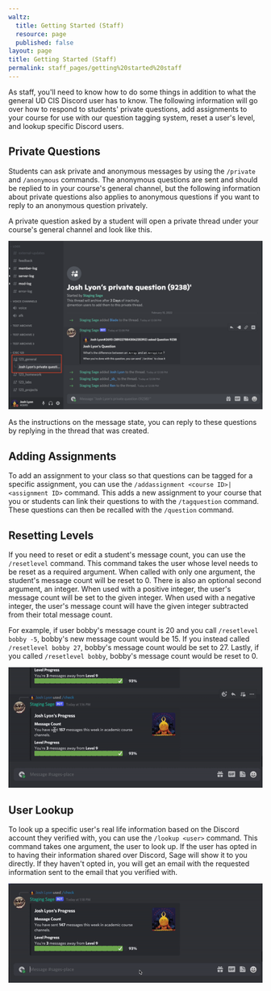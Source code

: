 ```yaml
---
waltz:
  title: Getting Started (Staff)
  resource: page
  published: false
layout: page
title: Getting Started (Staff)
permalink: staff_pages/getting%20started%20staff
---
```

As staff, you'll need to know how to do some things in addition to what the general UD CIS Discord user has to know. The
following information will go over how to respond to students' private questions, add assignments to your course for use
with our question tagging system, reset a user's level, and lookup specific Discord users.

## Private Questions

Students can ask private and anonymous messages by using the `/private` and `/anonymous`
commands. The anonymous questions are sent and should be replied to in your course's general channel, but the following
information about private questions also applies to anonymous questions if you want to reply to an anonymous question
privately.

A private question asked by a student will open a private thread under your course's general channel and look like this. 

![A private thread opened by Josh Lyon][0]

As the instructions on the message state, you can reply to these questions by replying in the thread that was created.

## Adding Assignments

To add an assignment to your class so that questions can be tagged for a specific assignment, you can use the
`/addassignment <course ID>|<assignment ID>` command. This adds a new assignment to your course that you or students
can link their questions to with the `/tagquestion` command. These questions can then be recalled with the `/question`
command.

## Resetting Levels

If you need to reset or edit a student's message count, you can use the `/resetlevel` command. This command takes the
user whose level needs to be reset as a required argument. When called with only one argument, the student's message
count will be reset to 0. There is also an optional second argument, an integer. When used with a positive integer, the
user's message count will be set to the given integer. When used with a negative integer, the user's message count will
have the given integer subtracted from their total message count.

For example, if user bobby's message count is 20 and you call `/resetlevel bobby -5`, bobby's new message count would
be 15. If you instead called `/resetlevel bobby 27`, bobby's message count would be set to 27. Lastly, if you called
`/resetlevel bobby`, bobby's message count would be reset to 0.

![A gif of the resetlevel command being called on Josh, subtracting 10 from his message count][1]

## User Lookup

To look up a specific user's real life information based on the Discord account they verified with, you can use the
`/lookup <user>` command. This command takes one argument, the user to look up. If the user has opted in to having
their information shared over Discord, Sage will show it to you directly. If they haven't opted in, you will get an email
with the requested information sent to the email that you verified with.

![A gif of the lookup command being run on Josh Lyon, revealing his email to be joshlyon@udel.edu and his message count to be 147][2]

   [0]: /assets/privThread.png
   [1]: /assets/gifs/resetLevel.gif
   [2]: /assets/gifs/lookup.gif